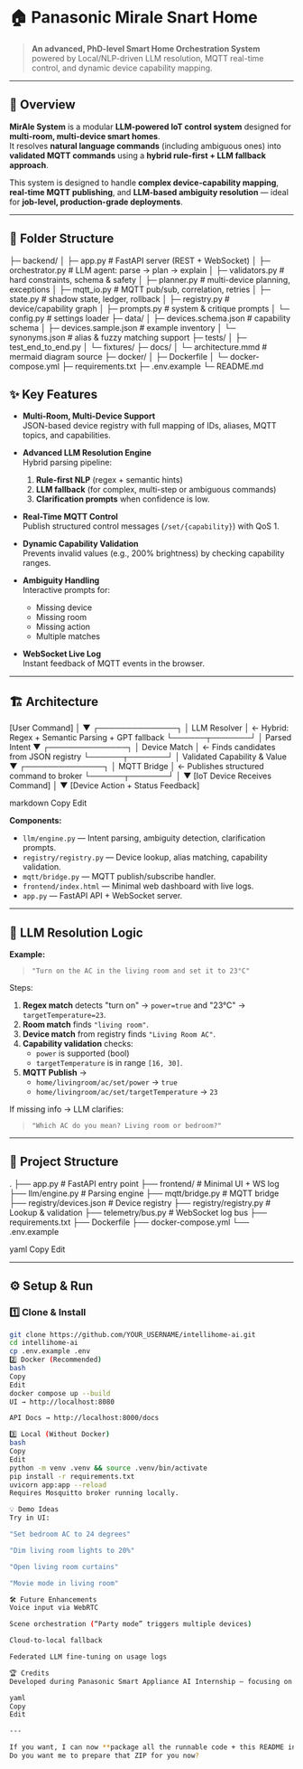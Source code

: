# 🏠 Panasonic Mirale Snart Home
> **An advanced, PhD-level Smart Home Orchestration System** powered by Local/NLP-driven LLM resolution, MQTT real-time control, and dynamic device capability mapping.

---

## 🚀 Overview
**MirAle System** is a modular **LLM-powered IoT control system** designed for **multi-room, multi-device smart homes**.  
It resolves **natural language commands** (including ambiguous ones) into **validated MQTT commands** using a **hybrid rule-first + LLM fallback approach**.

This system is designed to handle **complex device-capability mapping**, **real-time MQTT publishing**, and **LLM-based ambiguity resolution** — ideal for **job-level, production-grade deployments**.

---
## 📂 Folder Structure


├─ backend/
│  ├─ app.py                  # FastAPI server (REST + WebSocket)
│  ├─ orchestrator.py         # LLM agent: parse → plan → explain
│  ├─ validators.py           # hard constraints, schema & safety
│  ├─ planner.py              # multi-device planning, exceptions
│  ├─ mqtt_io.py              # MQTT pub/sub, correlation, retries
│  ├─ state.py                # shadow state, ledger, rollback
│  ├─ registry.py             # device/capability graph
│  ├─ prompts.py              # system & critique prompts
│  └─ config.py               # settings loader
├─ data/
│  ├─ devices.schema.json     # capability schema
│  ├─ devices.sample.json     # example inventory
│  └─ synonyms.json           # alias & fuzzy matching support
├─ tests/
│  ├─ test_end_to_end.py
│  └─ fixtures/
├─ docs/
│  └─ architecture.mmd        # mermaid diagram source
├─ docker/
│  ├─ Dockerfile
│  └─ docker-compose.yml
├─ requirements.txt
├─ .env.example
└─ README.md

## ✨ Key Features
- **Multi-Room, Multi-Device Support**  
  JSON-based device registry with full mapping of IDs, aliases, MQTT topics, and capabilities.

- **Advanced LLM Resolution Engine**  
  Hybrid parsing pipeline:
  1. **Rule-first NLP** (regex + semantic hints)  
  2. **LLM fallback** (for complex, multi-step or ambiguous commands)  
  3. **Clarification prompts** when confidence is low.

- **Real-Time MQTT Control**  
  Publish structured control messages (`/set/{capability}`) with QoS 1.

- **Dynamic Capability Validation**  
  Prevents invalid values (e.g., 200% brightness) by checking capability ranges.

- **Ambiguity Handling**  
  Interactive prompts for:
  - Missing device
  - Missing room
  - Missing action
  - Multiple matches

- **WebSocket Live Log**  
  Instant feedback of MQTT events in the browser.

---

## 🏗 Architecture

[User Command]
│
▼
┌──────────────┐
│ LLM Resolver │ ← Hybrid: Regex + Semantic Parsing + GPT fallback
└──────┬───────┘
│ Parsed Intent
▼
┌──────────────┐
│ Device Match │ ← Finds candidates from JSON registry
└──────┬───────┘
│ Validated Capability & Value
▼
┌──────────────┐
│ MQTT Bridge │ ← Publishes structured command to broker
└──────┬───────┘
│
▼
[IoT Device Receives Command]
│
▼
[Device Action + Status Feedback]

markdown
Copy
Edit

**Components:**
- `llm/engine.py` — Intent parsing, ambiguity detection, clarification prompts.
- `registry/registry.py` — Device lookup, alias matching, capability validation.
- `mqtt/bridge.py` — MQTT publish/subscribe handler.
- `frontend/index.html` — Minimal web dashboard with live logs.
- `app.py` — FastAPI API + WebSocket server.

---

## 🧠 LLM Resolution Logic

**Example:**  
> `"Turn on the AC in the living room and set it to 23°C"`

Steps:
1. **Regex match** detects "turn on" → `power=true` and "23°C" → `targetTemperature=23`.
2. **Room match** finds `"living room"`.
3. **Device match** from registry finds `"Living Room AC"`.
4. **Capability validation** checks:
   - `power` is supported (bool)
   - `targetTemperature` is in range `[16, 30]`.
5. **MQTT Publish** →  
   - `home/livingroom/ac/set/power` → `true`  
   - `home/livingroom/ac/set/targetTemperature` → `23`

If missing info → LLM clarifies:  
> `"Which AC do you mean? Living room or bedroom?"`

---

## 📂 Project Structure
.
├── app.py # FastAPI entry point
├── frontend/ # Minimal UI + WS log
├── llm/engine.py # Parsing engine
├── mqtt/bridge.py # MQTT bridge
├── registry/devices.json # Device registry
├── registry/registry.py # Lookup & validation
├── telemetry/bus.py # WebSocket log bus
├── requirements.txt
├── Dockerfile
├── docker-compose.yml
└── .env.example

yaml
Copy
Edit

---

## ⚙️ Setup & Run

### 1️⃣ Clone & Install
```bash
git clone https://github.com/YOUR_USERNAME/intellihome-ai.git
cd intellihome-ai
cp .env.example .env
2️⃣ Docker (Recommended)
bash
Copy
Edit
docker compose up --build
UI → http://localhost:8080

API Docs → http://localhost:8000/docs

3️⃣ Local (Without Docker)
bash
Copy
Edit
python -m venv .venv && source .venv/bin/activate
pip install -r requirements.txt
uvicorn app:app --reload
Requires Mosquitto broker running locally.

💡 Demo Ideas
Try in UI:

"Set bedroom AC to 24 degrees"

"Dim living room lights to 20%"

"Open living room curtains"

"Movie mode in living room"

🛠 Future Enhancements
Voice input via WebRTC

Scene orchestration (“Party mode” triggers multiple devices)

Cloud-to-local fallback

Federated LLM fine-tuning on usage logs

🏆 Credits
Developed during Panasonic Smart Appliance AI Internship — focusing on LLM-driven complexity resolution and real-time IoT control.

yaml
Copy
Edit

---

If you want, I can now **package all the runnable code + this README into a ZIP** so you can upload to GitHub and show your manager in one go.  
Do you want me to prepare that ZIP for you now?
